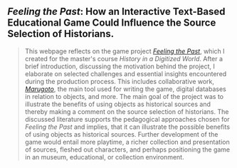 ## ***Feeling the Past***: How an Interactive Text-Based Educational Game Could Influence the Source Selection of Historians.

>This webpage reflects on the game project [*Feeling the Past*](https://www.livesintransit.org), which I created for the master's course *History in a Digitized World*. After a brief introduction, discussing the motivation behind the project, I elaborate on selected challenges and essential insights encountered during the production process. This includes collaborative work, [*Marugoto*](https://github.com/uzh/marugoto), the main tool used for writing the game, digital databases in relation to objects, and more. The main goal of the project was to illustrate the benefits of using objects as historical sources and thereby making a comment on the source selection of historians. The discussed literature supports the pedagogical approaches chosen for *Feeling the Past* and implies, that it can illustrate the possible benefits of using objects as historical sources. Further development of the game would entail more playtime, a richer collection and presentation of sources, fleshed out characters, and perhaps positioning the game in an museum, educational, or collection environment.